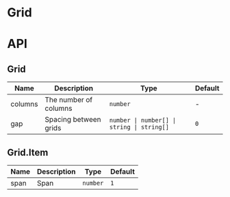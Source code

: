 # Grid

<code src="./demos/index.tsx"></code>

# API

## Grid

| Name    | Description           | Type                                       | Default |
| ------- | --------------------- | ------------------------------------------ | ------- |
| columns | The number of columns | `number`                                   | -       |
| gap     | Spacing between grids | `number \| number[] \| string \| string[]` | `0`     |

## Grid.Item

| Name | Description | Type     | Default |
| ---- | ----------- | -------- | ------- |
| span | Span        | `number` | `1`     |
